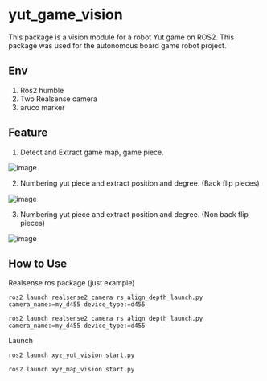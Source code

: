 # yut_game_vision
This package is a vision module for a robot Yut game on ROS2.
This package was used for the autonomous board game robot project.

## Env

1. Ros2 humble
2. Two Realsense camera
3. aruco marker

## Feature
1. Detect and Extract game map, game piece.
   
![image](https://github.com/user-attachments/assets/7792feb2-df37-4a4e-95ed-13a4ef4285c3)

2. Numbering yut piece and extract position and degree. (Back flip pieces)
   
![image](https://github.com/user-attachments/assets/c85a1625-d5e6-49e2-ab60-e38377e14de8)

3. Numbering yut piece and extract position and degree. (Non back flip pieces)
   
![image](https://github.com/user-attachments/assets/9c90b4c8-1efd-4fff-ab05-0676596aa052)

## How to Use

Realsense ros package (just example)

```
ros2 launch realsense2_camera rs_align_depth_launch.py camera_name:=my_d455 device_type:=d455
```

```
ros2 launch realsense2_camera rs_align_depth_launch.py camera_name:=my_d455 device_type:=d455
```

Launch

```
ros2 launch xyz_yut_vision start.py
```

```
ros2 launch xyz_map_vision start.py
```
